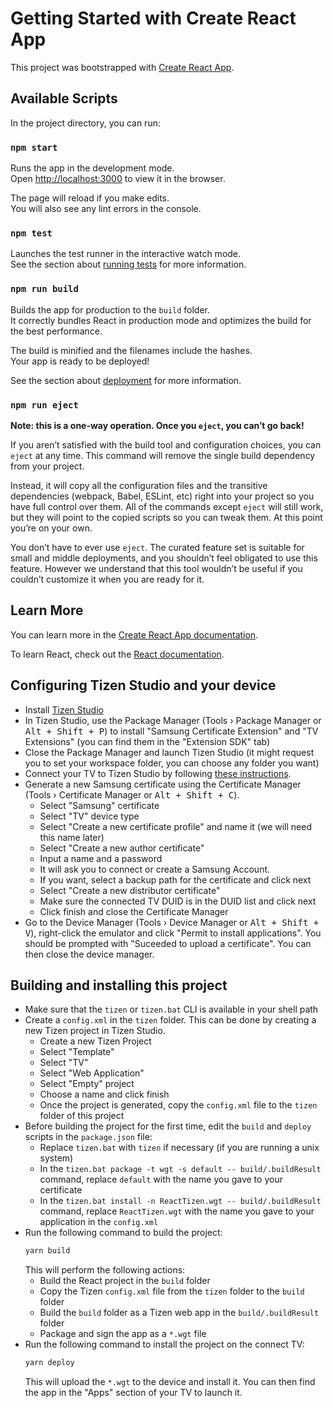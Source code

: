 # Getting Started with Create React App

This project was bootstrapped with [Create React App](https://github.com/facebook/create-react-app).

## Available Scripts

In the project directory, you can run:

### `npm start`

Runs the app in the development mode.\
Open [http://localhost:3000](http://localhost:3000) to view it in the browser.

The page will reload if you make edits.\
You will also see any lint errors in the console.

### `npm test`

Launches the test runner in the interactive watch mode.\
See the section about [running tests](https://facebook.github.io/create-react-app/docs/running-tests) for more information.

### `npm run build`

Builds the app for production to the `build` folder.\
It correctly bundles React in production mode and optimizes the build for the best performance.

The build is minified and the filenames include the hashes.\
Your app is ready to be deployed!

See the section about [deployment](https://facebook.github.io/create-react-app/docs/deployment) for more information.

### `npm run eject`

**Note: this is a one-way operation. Once you `eject`, you can’t go back!**

If you aren’t satisfied with the build tool and configuration choices, you can `eject` at any time. This command will remove the single build dependency from your project.

Instead, it will copy all the configuration files and the transitive dependencies (webpack, Babel, ESLint, etc) right into your project so you have full control over them. All of the commands except `eject` will still work, but they will point to the copied scripts so you can tweak them. At this point you’re on your own.

You don’t have to ever use `eject`. The curated feature set is suitable for small and middle deployments, and you shouldn’t feel obligated to use this feature. However we understand that this tool wouldn’t be useful if you couldn’t customize it when you are ready for it.

## Learn More

You can learn more in the [Create React App documentation](https://facebook.github.io/create-react-app/docs/getting-started).

To learn React, check out the [React documentation](https://reactjs.org/).

## Configuring Tizen Studio and your device

- Install [Tizen Studio](https://developer.tizen.org/development/tizen-studio/download)
- In Tizen Studio, use the Package Manager (Tools › Package Manager or <kbd>Alt + Shift + P</kbd>) to install "Samsung Certificate Extension" and "TV Extensions" (you can find them in the "Extension SDK" tab)
- Close the Package Manager and launch Tizen Studio (it might request you to set your workspace folder, you can choose any folder you want)
- Connect your TV to Tizen Studio by following [these instructions](https://developer.samsung.com/smarttv/develop/getting-started/using-sdk/tv-device.html).
- Generate a new Samsung certificate using the Certificate Manager (Tools › Certificate Manager or <kbd>Alt + Shift + C</kbd>).
  - Select "Samsung" certificate
  - Select "TV" device type
  - Select "Create a new certificate profile" and name it (we will need this name later)
  - Select "Create a new author certificate"
  - Input a name and a password
  - It will ask you to connect or create a Samsung Account.
  - If you want, select a backup path for the certificate and click next
  - Select "Create a new distributor certificate"
  - Make sure the connected TV DUID is in the DUID list and click next
  - Click finish and close the Certificate Manager
- Go to the Device Manager (Tools › Device Manager or <kbd>Alt + Shift + V</kbd>), right-click the emulator and click "Permit to install applications". You should be prompted with "Suceeded to upload a certificate". You can then close the device manager.

## Building and installing this project

- Make sure that the `tizen` or `tizen.bat` CLI is available in your shell path
- Create a `config.xml` in the `tizen` folder. This can be done by creating a new Tizen project in Tizen Studio.
  - Create a new Tizen Project
  - Select "Template"
  - Select "TV"
  - Select "Web Application"
  - Select "Empty" project
  - Choose a name and click finish
  - Once the project is generated, copy the `config.xml` file to the `tizen` folder of this project
- Before building the project for the first time, edit the `build` and `deploy` scripts in the `package.json` file:
  - Replace `tizen.bat` with `tizen` if necessary (if you are running a unix system)
  - In the `tizen.bat package -t wgt -s default -- build/.buildResult` command, replace `default` with the name you gave to your certificate
  - In the `tizen.bat install -n ReactTizen.wgt -- build/.buildResult` command, replace `ReactTizen.wgt` with the name you gave to your application in the `config.xml`
- Run the following command to build the project:
  ```bash
  yarn build
  ```
  This will perform the following actions:
  - Build the React project in the `build` folder
  - Copy the Tizen `config.xml` file from the `tizen` folder to the `build` folder
  - Build the `build` folder as a Tizen web app in the `build/.buildResult` folder
  - Package and sign the app as a `*.wgt` file
- Run the following command to install the project on the connect TV:
  ```bash
  yarn deploy
  ```
  This will upload the `*.wgt` to the device and install it. You can then find the app in the "Apps" section of your TV to launch it.
